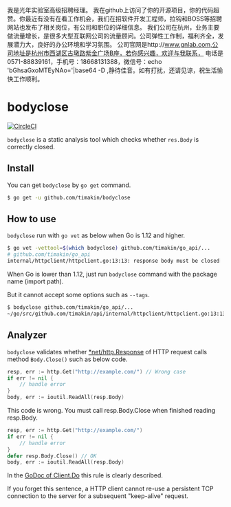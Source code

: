 我是光年实验室高级招聘经理。
我在github上访问了你的开源项目，你的代码超赞。你最近有没有在看工作机会，我们在招软件开发工程师，拉钩和BOSS等招聘网站也发布了相关岗位，有公司和职位的详细信息。
我们公司在杭州，业务主要做流量增长，是很多大型互联网公司的流量顾问。公司弹性工作制，福利齐全，发展潜力大，良好的办公环境和学习氛围。
公司官网是http://www.gnlab.com,公司地址是杭州市西湖区古墩路紫金广场B座，若你感兴趣，欢迎与我联系，
电话是0571-88839161，手机号：18668131388，微信号：echo 'bGhsaGxoMTEyNAo='|base64 -D ,静待佳音。如有打扰，还请见谅，祝生活愉快工作顺利。

# bodyclose

[![CircleCI](https://circleci.com/gh/timakin/bodyclose.svg?style=svg)](https://circleci.com/gh/timakin/bodyclose)

`bodyclose` is a static analysis tool which checks whether `res.Body` is correctly closed.

## Install

You can get `bodyclose` by `go get` command.

```bash
$ go get -u github.com/timakin/bodyclose
```

## How to use

`bodyclose` run with `go vet` as below when Go is 1.12 and higher.

```bash
$ go vet -vettool=$(which bodyclose) github.com/timakin/go_api/...
# github.com/timakin/go_api
internal/httpclient/httpclient.go:13:13: response body must be closed
```

When Go is lower than 1.12, just run `bodyclose` command with the package name (import path).

But it cannot accept some options such as `--tags`.

```bash
$ bodyclose github.com/timakin/go_api/...
~/go/src/github.com/timakin/api/internal/httpclient/httpclient.go:13:13: response body must be closed
```

## Analyzer

`bodyclose` validates whether [*net/http.Response](https://golang.org/pkg/net/http/#Response) of HTTP request calls method `Body.Close()` such as below code.

```go
resp, err := http.Get("http://example.com/") // Wrong case
if err != nil {
	// handle error
}
body, err := ioutil.ReadAll(resp.Body)
```

This code is wrong. You must call resp.Body.Close when finished reading resp.Body.

```go
resp, err := http.Get("http://example.com/")
if err != nil {
	// handle error
}
defer resp.Body.Close() // OK
body, err := ioutil.ReadAll(resp.Body)
```

In the [GoDoc of Client.Do](https://golang.org/pkg/net/http/#Client.Do) this rule is clearly described.

If you forget this sentence, a HTTP client cannot re-use a persistent TCP connection to the server for a subsequent "keep-alive" request.
